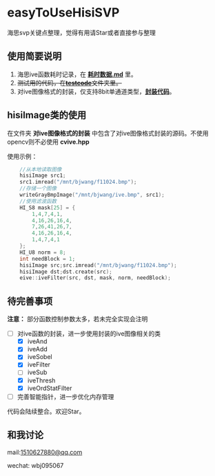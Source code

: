 # easyToUseHisiSVP

海思svp关键点整理，觉得有用请Star或者直接参与整理

## 使用简要说明

1. 海思ive函数耗时记录，在 [**耗时数据.md**](https://github.com/YunKaiRiYueLang/easyToUseHisiSVP/blob/main/%E8%80%97%E6%97%B6%E6%95%B0%E6%8D%AE.md) 里。
2. ~~测试用的代码，在[**testcode**](https://github.com/YunKaiRiYueLang/easyToUseHisiSVP/tree/main/testcode/ive%E6%97%B6%E9%97%B4%E6%B5%8B%E8%AF%95)文件夹里。~~
3. 对ive图像格式的封装，仅支持8bit单通道类型，[**封装代码**](https://github.com/YunKaiRiYueLang/easyToUseHisiSVP/tree/main/%E5%AF%B9ive%E5%9B%BE%E5%83%8F%E6%A0%BC%E5%BC%8F%E7%9A%84%E5%B0%81%E8%A3%85)。

## hisiImage类的使用

在文件夹 **对ive图像格式的封装** 中包含了对ive图像格式封装的源码。不使用opencv则不必使用 **cvive.hpp**

使用示例：

```c++
    //从本地读取图像
    hisiImage src1;
    src1.imread("/mnt/bjwang/f11024.bmp");
    //存储一个图像
    writeGrayBmpImage("/mnt/bjwang/ive.bmp", src1);
    //使用滤波函数
    HI_S8 mask[25] = {
        1,4,7,4,1,
        4,16,26,16,4,
        7,26,41,26,7,
        4,16,26,16,4,
        1,4,7,4,1
    };
    HI_U8 norm = 8;
    int needBlock = 1;
    hisiImage src;src.imread("/mnt/bjwang/f11024.bmp");
    hisiImage dst;dst.create(src);
    eive::iveFilter(src, dst, mask, norm, needBlock);


```

## 待完善事项

**注意：** 部分函数控制参数太多，若未完全实现会注明

- [ ] 对ive函数的封装，进一步使用封装的ive图像相关的类
  - [x] iveAnd
  - [x] iveAdd
  - [x] iveSobel
  - [x] iveFilter
  - [ ] iveSub
  - [x] iveThresh
  - [x] iveOrdStatFilter
- [ ] 完善智能指针，进一步优化内存管理

代码会陆续整合。欢迎Star。

## 和我讨论

mail:1510627880@qq.com

wechat: wbj095067
